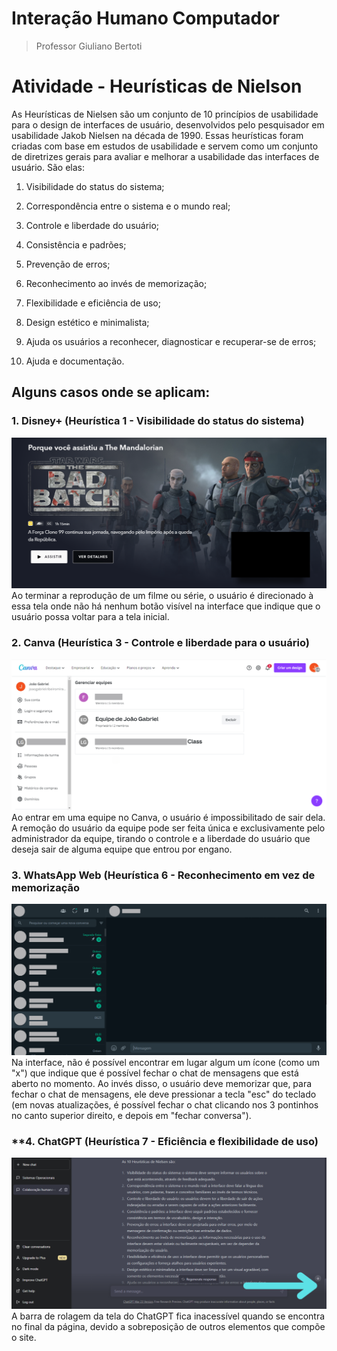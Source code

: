 # Interação Humano Computador
> Professor Giuliano Bertoti

# Atividade - Heurísticas de Nielson
 As Heurísticas de Nielsen são um conjunto de 10 princípios de usabilidade para o design de interfaces de usuário, desenvolvidos pelo 
pesquisador em usabilidade Jakob Nielsen na década de 1990. Essas heurísticas foram criadas com base em estudos de usabilidade e 
servem como um conjunto de diretrizes gerais para avaliar e melhorar a usabilidade das interfaces de usuário. São elas:

1. Visibilidade do status do sistema;

2. Correspondência entre o sistema e o mundo real;

3. Controle e liberdade do usuário;

4. Consistência e padrões;

5. Prevenção de erros;

6. Reconhecimento ao invés de memorização;

7. Flexibilidade e eficiência de uso;

8. Design estético e minimalista;

9. Ajuda os usuários a reconhecer, diagnosticar e recuperar-se de erros;

10. Ajuda e documentação.

## Alguns casos onde se aplicam:
### **1. Disney+ (Heurística 1 - Visibilidade do status do sistema)**
![Disney+ - Heurística 1](https://github.com/JoaoGRMira/bertoti/blob/main/Intera%C3%A7%C3%A3o%20Humano%20Computador/imgs/Heur%C3%ADstica%201%20-%20Disney%2B.png)
Ao terminar a reprodução de um filme ou série, o usuário é direcionado à essa tela onde não há nenhum botão visível na interface que indique que o usuário possa voltar para a tela inicial.
<br>
### **2. Canva (Heurística 3 - Controle e liberdade para o usuário)**
![Canva - Heurística 3](https://github.com/JoaoGRMira/bertoti/blob/main/Intera%C3%A7%C3%A3o%20Humano%20Computador/imgs/Heur%C3%ADstica%203%20-%20Canva.png)
Ao entrar em uma equipe no Canva, o usuário é impossibilitado de sair dela. A remoção do usuário da equipe pode ser feita única e exclusivamente pelo administrador da equipe, tirando o controle e a liberdade do usuário que deseja sair de alguma equipe que entrou por engano.
<br>
### **3. WhatsApp Web (Heurística 6 - Reconhecimento em vez de memorização**
![WhatsApp Web - Heurística 6](https://github.com/JoaoGRMira/bertoti/blob/main/Intera%C3%A7%C3%A3o%20Humano%20Computador/imgs/Heur%C3%ADstica%206%20-%20WhatsApp%20Web.png)
Na interface, não é possível encontrar em lugar algum um ícone (como um "x") que indique que é possível fechar o chat de mensagens que está aberto no momento. Ao invés disso, o usuário deve memorizar que, para fechar o chat de mensagens, ele deve pressionar a tecla "esc" do teclado (em novas atualizações, é possível fechar o chat clicando nos 3 pontinhos no canto superior direito, e depois em "fechar conversa").
<br>
### **4. ChatGPT (Heurística 7 - Eficiência e flexibilidade de uso)
![ChatGPT - Heurística 7](https://github.com/JoaoGRMira/bertoti/blob/main/Intera%C3%A7%C3%A3o%20Humano%20Computador/imgs/Heur%C3%ADstica%207%20-%20ChatGPT.png)
A barra de rolagem da tela do ChatGPT fica inacessível quando se encontra no final da página, devido a sobreposição de outros elementos que compõe o site.
